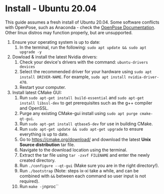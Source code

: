 # Install - Ubuntu 20.04
This guide assumes a fresh install of Ubuntu 20.04. Some software conflicts with OpenPose, such as Anaconda - check the [OpenPose Documentation](https://cmu-perceptual-computing-lab.github.io/openpose/web/html/doc/md_doc_00_index.html). Other linux distros may function properly, but are unsupported.

1. Ensure your operating system is up to date:
   1. In the terminal, run the following: `sudo apt update && sudo apt upgrade -y`
2. Dowload & install the latest Nvidia drivers:
   1. Check your device's drivers with the command: `ubuntu-drivers devices`
   2. Select the recommended driver for your hardware using `sudo apt install DRIVER-NAME`. For example, `sudo apt install nvidia-driver-470`.
   3. Restart your computer.
3. Install latest CMake GUI:
   1. Run `sudo apt-get install build-essential` and `sudo apt-get install libssl-dev` to get prerequisites such as the g++ compiler and OpenSSL.
   2. Purge any existing CMake-gui install using `sudo apt purge cmake-qt-gui`.
   3. Run `sudo apt-get install qtbase5-dev` for use in building CMake.
   4. Run `sudo apt-get update && sudo apt-get upgrade` to ensure everything is up to date.
   5. Go to https://cmake.org/download/ and download the latest **Unix Source distribution** tar file.
   6. Navigate to the download location using the terminal.
   7. Extract the tar file using `tar -zxvf FILENAME` and enter the newly created directory.
   8. Run `./configure --qt-gui` (Make sure you are in the right directory!).
   9. Run `./bootstrap` (Note: steps ix-xi take a while, and can be combined with `&&` between each command so user input is not required).
   10. Run `make -j`nproc``
